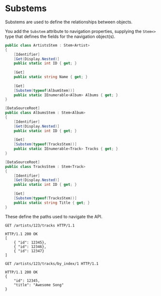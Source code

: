 # Substems

Substems are used to define the relationships between objects.

You add the `Substem` attribute to navigation properties, supplying the `Stem<>` type that defines the fields for the navigation object(s).

```csharp
public class ArtistsStem : Stem<Artist>
{
    [Identifier]
    [Get(Display.Nested)]
    public static int ID { get; }
    
    [Get]
    public static string Name { get; }
    
    [Get]
    [Substem(typeof(AlbumStem))]
    public static IEnumerable<Album> Albums { get; }
}

[DataSourceRoot]
public class AlbumsStem : Stem<Album>
{
    [Identifier]
    [Get(Display.Nested)]
    public static int ID { get; }
            
    [Get]
    [Substem(typeof(TracksStem))]
    public static IEnumerable<Track> Tracks { get; }
}

[DataSourceRoot]
public class TracksStem : Stem<Track>
{
    [Identifier]
    [Get(Display.Nested)]
    public static int ID { get; }
            
    [Get]
    [Substem(typeof(TracksStem))]
    public static string Title { get; }
}
```

These define the paths used to navigate the API.

```http
GET /artists/123/tracks HTTP/1.1

HTTP/1.1 200 OK
[        
    { "id": 12345},
    { "id": 12346},
    { "id": 12347}
]
```

```http
GET /artists/123/tracks/by_index/1 HTTP/1.1

HTTP/1.1 200 OK
{
    "id": 12345,
    "title": "Awesome Song"
}
```